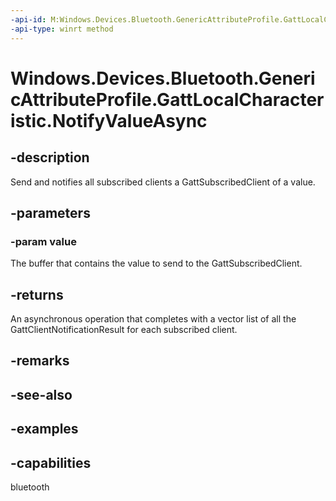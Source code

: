 ```yaml
---
-api-id: M:Windows.Devices.Bluetooth.GenericAttributeProfile.GattLocalCharacteristic.NotifyValueAsync(Windows.Storage.Streams.IBuffer)
-api-type: winrt method
---
```


<!-- Method syntax.
public IAsyncOperation<IVectorView<GattClientNotificationResult>> GattLocalCharacteristic.NotifyValueAsync(IBuffer value)
-->

# Windows.Devices.Bluetooth.GenericAttributeProfile.GattLocalCharacteristic.NotifyValueAsync

## -description
Send and notifies all subscribed clients a GattSubscribedClient of a value.

## -parameters

### -param value
The buffer that contains the value to send to the GattSubscribedClient.

## -returns
An asynchronous operation that completes with a vector list of all the GattClientNotificationResult for each subscribed client.
## -remarks

## -see-also

## -examples


## -capabilities
bluetooth
